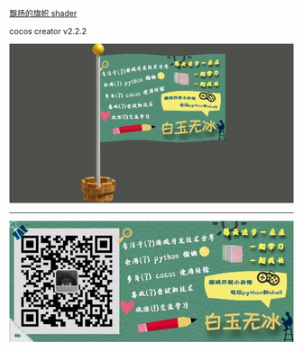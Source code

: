 
[飘扬的旗帜 shader](https://mp.weixin.qq.com/s/E5ZjzIFozvPRIIytmtiuTQ)


cocos creator v2.2.2 

![](./../img/flag.gif)

---

![](./../img/about.jpg)